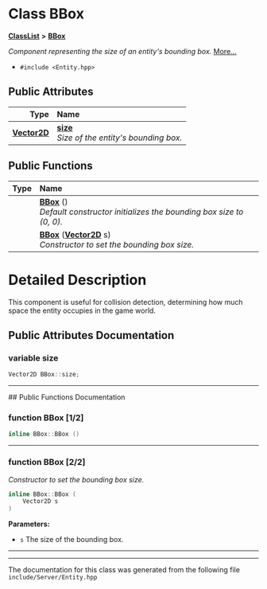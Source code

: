 

# Class BBox



[**ClassList**](annotated.md) **>** [**BBox**](classBBox.md)



_Component representing the size of an entity's bounding box._ [More...](#detailed-description)

* `#include <Entity.hpp>`





















## Public Attributes

| Type | Name |
| ---: | :--- |
|  [**Vector2D**](classVector2D.md) | [**size**](#variable-size)  <br>_Size of the entity's bounding box._  |
















## Public Functions

| Type | Name |
| ---: | :--- |
|   | [**BBox**](#function-bbox-12) () <br>_Default constructor initializes the bounding box size to (0, 0)._  |
|   | [**BBox**](#function-bbox-22) ([**Vector2D**](classVector2D.md) s) <br>_Constructor to set the bounding box size._  |




























# Detailed Description


This component is useful for collision detection, determining how much space the entity occupies in the game world. 


    
## Public Attributes Documentation




### variable size 

```C++
Vector2D BBox::size;
```




<hr>
## Public Functions Documentation




### function BBox [1/2]

```C++
inline BBox::BBox () 
```




<hr>



### function BBox [2/2]

_Constructor to set the bounding box size._ 
```C++
inline BBox::BBox (
    Vector2D s
) 
```





**Parameters:**


* `s` The size of the bounding box. 




        

<hr>

------------------------------
The documentation for this class was generated from the following file `include/Server/Entity.hpp`


